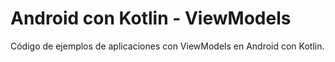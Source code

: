 # Android con Kotlin - ViewModels

Código de ejemplos de aplicaciones con ViewModels en Android con Kotlin.
